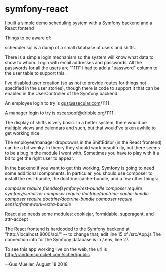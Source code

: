 # symfony-react
I built a simple demo scheduling system with a Symfony backend and a React fontend

Things to be aware of:

scheduler.sql is a dump of a small database of users and shifts.

There is a simple login mechanism so the system will know what data to show to whom.
Login with email addresses and passwords.  All the passwords for all the users are "1111"
I had to add a "password" column to the user table to support this.

I've disabled user creation (so as not to provide routes for things not specified in the user stories), 
though there is code to support it that can be enabled in the UserController of the Symfony backend.

An employee login to try is gus@asecular.com/1111  .

A manager login to try is oscarpoof@dribble.org/1111  .

The display of shifts is very basic. In a better system, there would be multiple views and calendars and such, but that would've taken awhile to get working nice.

The employee/manager dropdowns in the ShiftEditor (in the React frontend) can be a bit wonky. In theory they should work beautifully, but there seems to be a bug in the module I went with. Sometimes you have to play with it a bit to get the right user to appear.

In the backend if you want to get this working, Symfony is going to need some additional components.  In particular, you should use composer to install the rest-bundle, the doctrine-cache-bundle, and a few other things:

_composer require friendsofsymfony/rest-bundle_
_composer require symfony/serializer_
_composer require doctrine/doctrine-cache-bundle_
_composer require doctrine/doctrine-bundle_
_composer require sensio/framework-extra-bundle_

React also needs some modules: cookiejar, formidable, superagent, and attr-accept

The React frontend is hardcoded to the Symfony backend at "http://localhost:8000/api/" -- to change that, edit line 15 of /src/App.js
The connection info for the Symfony database is in /.env, line 27.

To see this app working live on the web, the url is http://randomsprocket.com/sched/public

--Gus Mueller, August 18 2018
